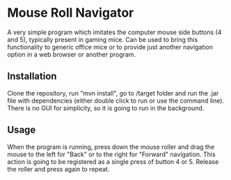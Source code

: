# Mouse Roll Navigator
A very simple program which imitates the computer mouse side buttons (4 and 5), typically present in gaming mice.
Can be used to bring this functionality to generic office mice or to provide just another navigation option in a web browser or another program.

## Installation
Clone the repository, run "mvn install", go to /target folder and run the .jar file with dependencies (either double click to run or use the command line).
There is no GUI for simplicity, so it is going to run in the background.

## Usage
When the program is running, press down the mouse roller and drag the mouse to the left for "Back" or to the right for "Forward" navigation. 
This action is going to be registered as a single press of button 4 or 5. Release the roller and press again to repeat. 

